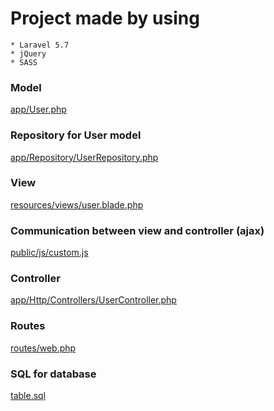 # Project made by using 
    * Laravel 5.7
    * jQuery
    * SASS
   
### Model 
[app/User.php](app/User.php)

### Repository for User model 
[app/Repository/UserRepository.php](app/Repository/UserRepository.php)
### View 
[resources/views/user.blade.php](resources/views/user.blade.php)

### Communication between view and controller (ajax) 
[public/js/custom.js](public/js/custom.js)

### Controller 
[app/Http/Controllers/UserController.php](app/Http/Controllers/UserController.php)

### Routes 
[routes/web.php](routes/web.php)

### SQL for database
[table.sql](table.sql)

